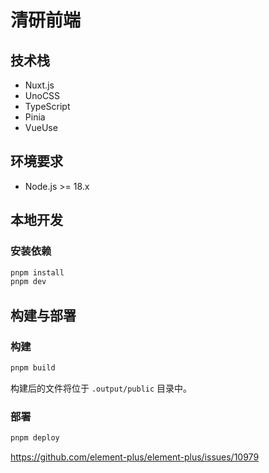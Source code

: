 # 清研前端

## 技术栈

- Nuxt.js
- UnoCSS
- TypeScript
- Pinia
- VueUse

## 环境要求

- Node.js >= 18.x

## 本地开发

### 安装依赖

```bash
pnpm install
pnpm dev
```

## 构建与部署

### 构建

```bash
pnpm build
```

构建后的文件将位于 `.output/public` 目录中。

### 部署

```bash
pnpm deploy
```




https://github.com/element-plus/element-plus/issues/10979